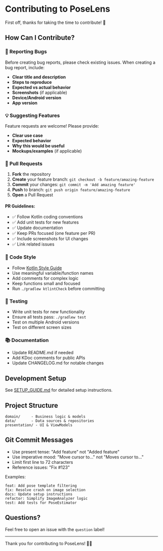# Contributing to PoseLens

First off, thanks for taking the time to contribute! 🎉

## How Can I Contribute?

### 🐛 Reporting Bugs

Before creating bug reports, please check existing issues. When creating a bug report, include:

- **Clear title and description**
- **Steps to reproduce**
- **Expected vs actual behavior**
- **Screenshots** (if applicable)
- **Device/Android version**
- **App version**

### 💡 Suggesting Features

Feature requests are welcome! Please provide:

- **Clear use case**
- **Expected behavior**
- **Why this would be useful**
- **Mockups/examples** (if applicable)

### 🔧 Pull Requests

1. **Fork** the repository
2. **Create** your feature branch: `git checkout -b feature/amazing-feature`
3. **Commit** your changes: `git commit -m 'Add amazing feature'`
4. **Push** to branch: `git push origin feature/amazing-feature`
5. **Open** a Pull Request

#### PR Guidelines:

- ✅ Follow Kotlin coding conventions
- ✅ Add unit tests for new features
- ✅ Update documentation
- ✅ Keep PRs focused (one feature per PR)
- ✅ Include screenshots for UI changes
- ✅ Link related issues

### 📝 Code Style

- Follow [Kotlin Style Guide](https://kotlinlang.org/docs/coding-conventions.html)
- Use meaningful variable/function names
- Add comments for complex logic
- Keep functions small and focused
- Run `./gradlew ktlintCheck` before committing

### 🧪 Testing

- Write unit tests for new functionality
- Ensure all tests pass: `./gradlew test`
- Test on multiple Android versions
- Test on different screen sizes

### 📚 Documentation

- Update README.md if needed
- Add KDoc comments for public APIs
- Update CHANGELOG.md for notable changes

## Development Setup

See [SETUP_GUIDE.md](SETUP_GUIDE.md) for detailed setup instructions.

## Project Structure

```
domain/     - Business logic & models
data/       - Data sources & repositories
presentation/ - UI & ViewModels
```

## Git Commit Messages

- Use present tense: "Add feature" not "Added feature"
- Use imperative mood: "Move cursor to..." not "Moves cursor to..."
- Limit first line to 72 characters
- Reference issues: "Fix #123"

Examples:
```
feat: Add pose template filtering
fix: Resolve crash on image selection
docs: Update setup instructions
refactor: Simplify ImageAnalyzer logic
test: Add tests for PoseEstimator
```

## Questions?

Feel free to open an issue with the `question` label!

---

Thank you for contributing to PoseLens! 🚀📸
